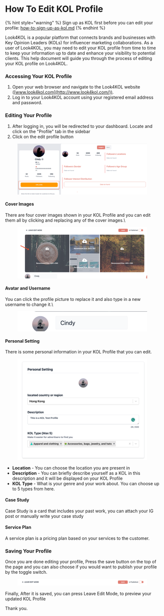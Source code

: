 # How To Edit KOL Profile

{% hint style="warning" %}
Sign up as KOL first before you can edit your profile: [how-to-sign-up-as-kol.md](../kol-registration/how-to-sign-up-as-kol.md "mention")
{% endhint %}

Look4KOL is a popular platform that connects brands and businesses with Key Opinion Leaders (KOLs) for influencer marketing collaborations. As a user of Look4KOL, you may need to edit your KOL profile from time to time to keep your information up to date and enhance your visibility to potential clients. This help document will guide you through the process of editing your KOL profile on Look4KOL.

### Accessing Your KOL Profile

1. Open your web browser and navigate to the Look4KOL website ([www.look4kol.com](http://www.look4kol.com/)).
2. Log in to your Look4KOL account using your registered email address and password.

### Editing Your Profile

1. After logging in, you will be redirected to your dashboard. Locate and click on the "Profile" tab in the sidebar
2. Click on the edit profile button

<figure><img src="../../.gitbook/assets/image (8).png" alt=""><figcaption></figcaption></figure>

#### Cover Images

There are four cover images shown in your KOL Profile and you can edit them all by clicking and replacing any of the cover images.\


<figure><img src="../../.gitbook/assets/image (12).png" alt=""><figcaption></figcaption></figure>

#### Avatar and Username

You can click the profile picture to replace it and also type in a new username to change it.\


<figure><img src="../../.gitbook/assets/image (4).png" alt=""><figcaption></figcaption></figure>

#### Personal Setting

There is some personal information in your KOL Profile that you can edit.

<figure><img src="../../.gitbook/assets/image (3).png" alt=""><figcaption></figcaption></figure>

* **Location** - You can choose the location you are present in
* **Description** - You can briefly describe yourself as a KOL in this description and it will be displayed on your KOL Profile
* **KOL Type** - What is your genre and your work about. You can choose up to 5 types from here.

#### Case Study

Case Study is a card that includes your past work, you can attach your IG post or manually write your case study&#x20;

#### Service Plan

A service plan is a pricing plan based on your services to the customer.

### Saving Your Profile

Once you are done editing your profile, Press the save button on the top of the page and you can also choose if you would want to publish your profile by the toggle switch.

<figure><img src="../../.gitbook/assets/image (7).png" alt=""><figcaption></figcaption></figure>

Finally, After it is saved, you can press Leave Edit Mode, to preview your updated KOL Profile

Thank you.

